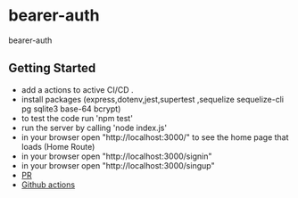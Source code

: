 # bearer-auth
bearer-auth

## Getting Started
- add a actions to active CI/CD .
- install packages (express,dotenv,jest,supertest ,sequelize sequelize-cli pg sqlite3 base-64 bcrypt)
- to test the code run 'npm test'
- run the server by calling 'node index.js'
- in your browser open "http://localhost:3000/" to see the home page that loads (Home Route)
- in your browser open "http://localhost:3000/signin"
- in your browser open "http://localhost:3000/singup"
- [PR](https://github.com/ManalKhAlbahar/bearer-auth/pull/1)
- [Github actions](https://github.com/ManalKhAlbahar/bearer-auth/actions)
